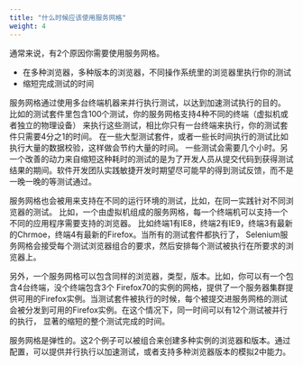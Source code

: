 ```yaml
---
title: "什么时候应该使用服务网格"
weight: 4
---
```


通常来说，有2个原因你需要使用服务网格。

* 在多种浏览器，多种版本的浏览器，不同操作系统里的浏览器里执行你的测试
* 缩短完成测试的时间

服务网格通过使用多台终端机器来并行执行测试，以达到加速测试执行的目的。
比如的测试套件里包含100个测试，你的服务网格支持4种不同的终端（虚拟机或者独立的物理设备）
来执行这些测试，相比你只有一台终端来执行，你的测试套件只需要4分之1的时间。
在一些大型测试套件，或者一些长时间执行的测试比如执行大量的数据校验，这样做会节约大量的时间。
一些测试会需要几个小时。另一个改善的动力来自缩短这种耗时的测试的是为了开发人员从提交代码到获得测试结果的期间。软件开发团队实践敏捷开发时期望尽可能早的得到测试反馈，而不是一晚一晚的等测试通过。

服务网格也会被用来支持在不同的运行环境的测试，比如，在同一实践针对不同浏览器的测试。
比如，一个由虚拟机组成的服务网格，每一个终端机可以支持一个不同的应用程序需要支持的浏览器。
比如终端1有IE8，终端2有IE9，终端3有最新的Chrmoe，终端4有最新的Firefox。当所有的测试套件都执行了，
Selenium服务网格会接受每个测试浏览器组合的要求，然后安排每个测试被执行在所要求的浏览器上。
 
另外，一个服务网格可以包含同样的浏览器，类型，版本。比如，你可以有一个包含4台终端，没个终端包含3个
Firefox70的实例的网格，提供了一个服务器集群提供可用的Firefox实例。当测试套件被执行的时候，每个被提交进服务网格的测试会被分发到可用的Firefox实例。在这个情况下，同一时间可以有12个测试被并行的执行，
显著的缩短的整个测试完成的时间。

服务网格是弹性的。这2个例子可以被组合来创建多种实例的浏览器和版本。通过配置，可以提供并行执行以加速测试，或者支持多种浏览器版本的模拟2中能力。
